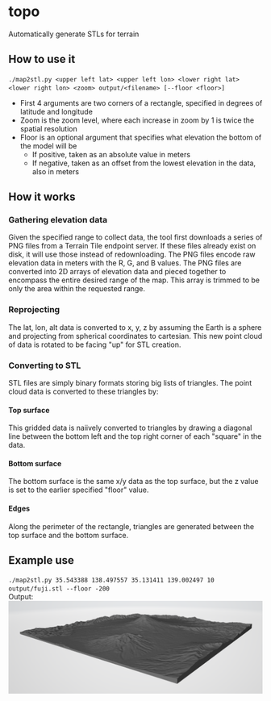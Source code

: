 # topo
Automatically generate STLs for terrain

## How to use it
`./map2stl.py <upper left lat> <upper left lon> <lower right lat> <lower right lon> <zoom> output/<filename> [--floor <floor>]`

- First 4 arguments are two corners of a rectangle, specified in degrees of latitude and longitude
- Zoom is the zoom level, where each increase in zoom by 1 is twice the spatial resolution
- Floor is an optional argument that specifies what elevation the bottom of the model will be
  - If positive, taken as an absolute value in meters
  - If negative, taken as an offset from the lowest elevation in the data, also in meters
  
## How it works
### Gathering elevation data
Given the specified range to collect data, the tool first downloads a series of PNG files from a
Terrain Tile endpoint server. If these files already exist on disk, it will use those instead of
redownloading. The PNG files encode raw elevation data in meters with the R, G, and B values.
The PNG files are converted into 2D arrays of elevation data and pieced together to encompass the
entire desired range of the map. This array is trimmed to be only the area within the requested
range.

### Reprojecting
The lat, lon, alt data is converted to x, y, z by assuming the Earth is a sphere and projecting
from spherical coordinates to cartesian. This new point cloud of data is rotated to be facing
"up" for STL creation.

### Converting to STL
STL files are simply binary formats storing big lists of triangles. The point cloud data is converted
to these triangles by:

#### Top surface
This gridded data is naiively converted to triangles by drawing a diagonal line between the bottom
left and the top right corner of each "square" in the data.

#### Bottom surface
The bottom surface is the same x/y data as the top surface, but the z value is set to the earlier
specified "floor" value.

#### Edges
Along the perimeter of the rectangle, triangles are generated between the top surface and the bottom
surface.

## Example use
`./map2stl.py 35.543388 138.497557 35.131411 139.002497 10 output/fuji.stl --floor -200`  
Output:  
![](docs/fuji.png)
